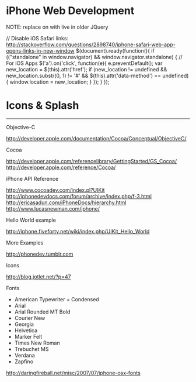 # iPhone Web Development

NOTE: replace on with live in older JQuery

// Disable iOS Safari links: http://stackoverflow.com/questions/2898740/iphone-safari-web-app-opens-links-in-new-window
$(document).ready(function(){
    if (("standalone" in window.navigator) && window.navigator.standalone) {
      // For iOS Apps
      $('a').on('click', function(e){
        e.preventDefault();
        var new_location = $(this).attr('href');
        if (new_location != undefined && new_location.substr(0, 1) != '#' && $(this).attr('data-method') == undefined){
          window.location = new_location;
        }
      });
    }
});


# Icons & Splash

<!-- iOS Device Startup Images -->
<!-- iPhone/iPod Touch Portrait – 320 x 460 (standard resolution) -->
<link rel="apple-touch-startup-image" href="images/ios/apple-startup_320x460.png" media="screen and (max-device-width: 320px) and (-webkit-min-device-pixel-ratio: 1)" />
<!-- iPhone/iPod Touch (high-resolution) Portrait – 640 x 920 pixels -->
<link rel="apple-touch-startup-image" href="images/ios/apple-startup_640x920.png" media="screen and (max-device-width: 320px) and (-webkit-min-device-pixel-ratio: 2)" />
<!-- iPad Landscape 1024x748 -->
<link rel="apple-touch-startup-image" sizes="1024x748" href="images/ios/apple-startup_1024x748.png" media="screen and (min-device-width: 481px) and (max-device-width: 1024px) and (orientation:landscape) and (-webkit-min-device-pixel-ratio: 1)" />
<!-- iPad Portrait 768x1004 -->
<link rel="apple-touch-startup-image" sizes="768x1004" href="images/ios/apple-startup_768x1004.png" media="screen and (min-device-width: 481px) and (max-device-width: 1024px) and (orientation:portrait) and (-webkit-min-device-pixel-ratio: 1)"/>
<!-- iPad (high-resolution Landscape – 2048 x 1496 pixels ) -->
<link rel="apple-touch-startup-image" sizes="2048x1496" href="images/ios/apple-startup_2048x1496.png" media="screen and (min-device-width: 481px) and (max-device-width: 1024px) and (orientation:landscape) and (-webkit-min-device-pixel-ratio: 2)" />
<!-- iPad (high-resolution) Portrait – 1536 x 2008 pixels -->
<link rel="apple-touch-startup-image" sizes="1536x2008" href="images/ios/apple-startup_1536x2008.png" media="screen and (min-device-width: 481px) and (max-device-width: 1024px) and (orientation:landscape) and (-webkit-min-device-pixel-ratio: 2)" />

<!-- iOS Icons -->
<link rel="apple-touch-icon" href="images/ios/icon-57.png" />
<link rel="apple-touch-icon" sizes="72x72" href="images/ios/icon-72.png" />
<link rel="apple-touch-icon" sizes="114x114" href="images/ios/icon-114.png" />
<link rel="apple-touch-icon" sizes="144x144" href="images/ios/icon-144.png" />

---------------

Objective-C

http://developer.apple.com/documentation/Cocoa/Conceptual/ObjectiveC/

Cocoa

http://developer.apple.com/referencelibrary/GettingStarted/GS_Cocoa/
http://developer.apple.com/reference/Cocoa/

iPhone API Reference

http://www.cocoadev.com/index.pl?UIKit
http://iphonedevdocs.com/forum/archive/index.php/f-3.html
http://ericasadun.com/iPhoneDocs/hierarchy.html
http://www.lucasnewman.com/iphone/


Hello World example

http://iphone.fiveforty.net/wiki/index.php/UIKit_Hello_World


More Examples

http://phonedev.tumblr.com


Icons

http://blog.jotlet.net/?p=47


Fonts

* American Typewriter + Condensed
* Arial
* Arial Rounded MT Bold
* Courier New
* Georgia
* Helvetica
* Marker Felt
* Times New Roman
* Trebuchet MS
* Verdana
* Zapfino

http://daringfireball.net/misc/2007/07/iphone-osx-fonts
